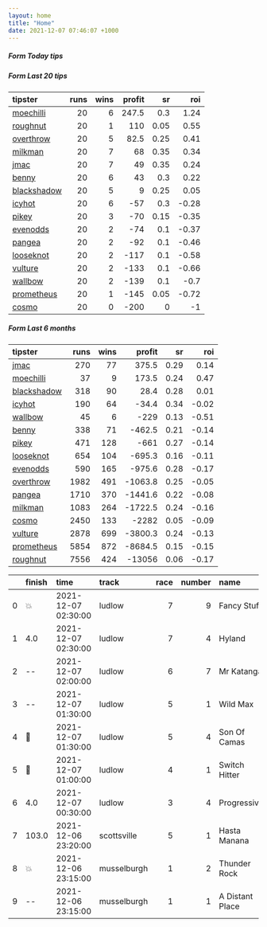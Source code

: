```yaml
---   
layout: home  
title: "Home"   
date: 2021-12-07 07:46:07 +1000  
---   
```



##### Form Today tips   

##### Form Last 20 tips   

| tipster                                                         |   runs |   wins |   profit |   sr |   roi |
|:----------------------------------------------------------------|-------:|-------:|---------:|-----:|------:|
| [moechilli](https://mrwayneo.github.io/tips/moechilli.html)     |     20 |      6 |    247.5 | 0.3  |  1.24 |
| [roughnut](https://mrwayneo.github.io/tips/roughnut.html)       |     20 |      1 |    110   | 0.05 |  0.55 |
| [overthrow](https://mrwayneo.github.io/tips/overthrow.html)     |     20 |      5 |     82.5 | 0.25 |  0.41 |
| [milkman](https://mrwayneo.github.io/tips/milkman.html)         |     20 |      7 |     68   | 0.35 |  0.34 |
| [jmac](https://mrwayneo.github.io/tips/jmac.html)               |     20 |      7 |     49   | 0.35 |  0.24 |
| [benny](https://mrwayneo.github.io/tips/benny.html)             |     20 |      6 |     43   | 0.3  |  0.22 |
| [blackshadow](https://mrwayneo.github.io/tips/blackshadow.html) |     20 |      5 |      9   | 0.25 |  0.05 |
| [icyhot](https://mrwayneo.github.io/tips/icyhot.html)           |     20 |      6 |    -57   | 0.3  | -0.28 |
| [pikey](https://mrwayneo.github.io/tips/pikey.html)             |     20 |      3 |    -70   | 0.15 | -0.35 |
| [evenodds](https://mrwayneo.github.io/tips/evenodds.html)       |     20 |      2 |    -74   | 0.1  | -0.37 |
| [pangea](https://mrwayneo.github.io/tips/pangea.html)           |     20 |      2 |    -92   | 0.1  | -0.46 |
| [looseknot](https://mrwayneo.github.io/tips/looseknot.html)     |     20 |      2 |   -117   | 0.1  | -0.58 |
| [vulture](https://mrwayneo.github.io/tips/vulture.html)         |     20 |      2 |   -133   | 0.1  | -0.66 |
| [wallbow](https://mrwayneo.github.io/tips/wallbow.html)         |     20 |      2 |   -139   | 0.1  | -0.7  |
| [prometheus](https://mrwayneo.github.io/tips/prometheus.html)   |     20 |      1 |   -145   | 0.05 | -0.72 |
| [cosmo](https://mrwayneo.github.io/tips/cosmo.html)             |     20 |      0 |   -200   | 0    | -1    |

##### Form Last 6 months   

| tipster                                                         |   runs |   wins |   profit |   sr |   roi |
|:----------------------------------------------------------------|-------:|-------:|---------:|-----:|------:|
| [jmac](https://mrwayneo.github.io/tips/jmac.html)               |    270 |     77 |    375.5 | 0.29 |  0.14 |
| [moechilli](https://mrwayneo.github.io/tips/moechilli.html)     |     37 |      9 |    173.5 | 0.24 |  0.47 |
| [blackshadow](https://mrwayneo.github.io/tips/blackshadow.html) |    318 |     90 |     28.4 | 0.28 |  0.01 |
| [icyhot](https://mrwayneo.github.io/tips/icyhot.html)           |    190 |     64 |    -34.4 | 0.34 | -0.02 |
| [wallbow](https://mrwayneo.github.io/tips/wallbow.html)         |     45 |      6 |   -229   | 0.13 | -0.51 |
| [benny](https://mrwayneo.github.io/tips/benny.html)             |    338 |     71 |   -462.5 | 0.21 | -0.14 |
| [pikey](https://mrwayneo.github.io/tips/pikey.html)             |    471 |    128 |   -661   | 0.27 | -0.14 |
| [looseknot](https://mrwayneo.github.io/tips/looseknot.html)     |    654 |    104 |   -695.3 | 0.16 | -0.11 |
| [evenodds](https://mrwayneo.github.io/tips/evenodds.html)       |    590 |    165 |   -975.6 | 0.28 | -0.17 |
| [overthrow](https://mrwayneo.github.io/tips/overthrow.html)     |   1982 |    491 |  -1063.8 | 0.25 | -0.05 |
| [pangea](https://mrwayneo.github.io/tips/pangea.html)           |   1710 |    370 |  -1441.6 | 0.22 | -0.08 |
| [milkman](https://mrwayneo.github.io/tips/milkman.html)         |   1083 |    264 |  -1722.5 | 0.24 | -0.16 |
| [cosmo](https://mrwayneo.github.io/tips/cosmo.html)             |   2450 |    133 |  -2282   | 0.05 | -0.09 |
| [vulture](https://mrwayneo.github.io/tips/vulture.html)         |   2878 |    699 |  -3800.3 | 0.24 | -0.13 |
| [prometheus](https://mrwayneo.github.io/tips/prometheus.html)   |   5854 |    872 |  -8684.5 | 0.15 | -0.15 |
| [roughnut](https://mrwayneo.github.io/tips/roughnut.html)       |   7556 |    424 | -13056   | 0.06 | -0.17 |

|    | finish            | time                | track       |   race |   number | name            |   odds | tipster             |
|---:|:------------------|:--------------------|:------------|-------:|---------:|:----------------|-------:|:--------------------|
|  0 | :boom:            | 2021-12-07 02:30:00 | ludlow      |      7 |        9 | Fancy Stuff     |   3.2  | evenodds,overthrow  |
|  1 | 4.0               | 2021-12-07 02:30:00 | ludlow      |      7 |        4 | Hyland          |   3.8  | overthrow           |
|  2 | --                | 2021-12-07 02:00:00 | ludlow      |      6 |        7 | Mr Katanga      |   8.5  | looseknot           |
|  3 | --                | 2021-12-07 01:30:00 | ludlow      |      5 |        1 | Wild Max        |   3.9  | overthrow           |
|  4 | :3rd_place_medal: | 2021-12-07 01:30:00 | ludlow      |      5 |        4 | Son Of Camas    |   4.4  | overthrow           |
|  5 | :3rd_place_medal: | 2021-12-07 01:00:00 | ludlow      |      4 |        1 | Switch Hitter   |   3.2  | milkman             |
|  6 | 4.0               | 2021-12-07 00:30:00 | ludlow      |      3 |        4 | Progressive     |   9    | overthrow           |
|  7 | 103.0             | 2021-12-06 23:20:00 | scottsville |      5 |        1 | Hasta Manana    |   1.01 | vulture,blackshadow |
|  8 | :boom:            | 2021-12-06 23:15:00 | musselburgh |      1 |        2 | Thunder Rock    |   2.7  | vulture             |
|  9 | --                | 2021-12-06 23:15:00 | musselburgh |      1 |        1 | A Distant Place |   2.25 | vulture             |